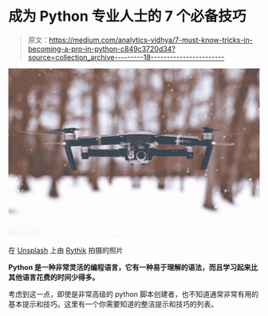 # 成为 Python 专业人士的 7 个必备技巧

> 原文：<https://medium.com/analytics-vidhya/7-must-know-tricks-in-becoming-a-pro-in-python-c849c3720d34?source=collection_archive---------18----------------------->

![](img/7e44921186ccf93728410586d6bd09e7.png)

在 [Unsplash](https://unsplash.com?utm_source=medium&utm_medium=referral) 上由 [Rythik](https://unsplash.com/@rythik?utm_source=medium&utm_medium=referral) 拍摄的照片

**Python 是一种非常灵活的编程语言，它有一种易于理解的语法，而且学习起来比其他语言花费的时间少得多。**

考虑到这一点，即使是非常高级的 python 脚本创建者，也不知道通常非常有用的基本提示和技巧。这里有一个你需要知道的整洁提示和技巧的列表。